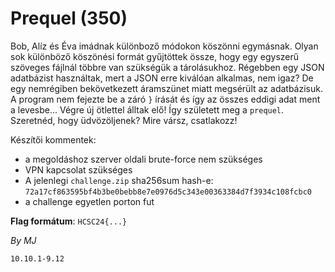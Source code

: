 # Prequel (350)

Bob, Alíz és Éva imádnak különboző módokon köszönni egymásnak. Olyan sok különböző köszönési formát gyűjtöttek össze, hogy egy egyszerű szöveges fájlnál többre van szükségük a tárolásukhoz. Régebben egy JSON adatbázist használtak, mert a JSON erre kiválóan alkalmas, nem igaz? De egy nemrégiben bekövetkezett áramszünet miatt megsérült az adatbázisuk. A program nem fejezte be a záró `}` írását és így az összes eddigi adat ment a levesbe... Végre új ötlettel álltak elő! Így született meg a `prequel`. Szeretnéd, hogy üdvözöljenek? Mire vársz, csatlakozz!

Készítői kommentek:

* a megoldáshoz szerver oldali brute-force nem szükséges
* VPN kapcsolat szükséges
* A jelenlegi `challenge.zip` sha256sum hash-e: `72a17cf863595bf4b3be0bebb8e7e0976d5c343e00363384d7f3934c108fcbc0`
* a challenge egyetlen porton fut

**Flag formátum**: `HCSC24{...}`

*By MJ*

```
10.10.1-9.12 
```